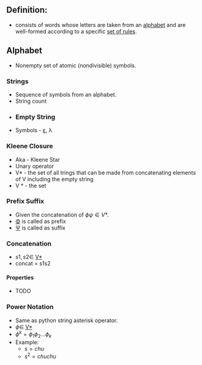 
## Definition:
* consists of words whose letters are taken from an [alphabet](#alphabet) and are well-formed according to a specific [set of rules](./Formal%20Grammar.md). 

## Alphabet
* Nonempty set of atomic (nondivisible) symbols.
### Strings
*  Sequence of symbols from an alphabet.
* String count
* ### Empty String
* Symbols - [ε](./Greek%20Symbols.md), λ
### Kleene Closure 
* Aka - Kleene Star
* Unary operator
* V*  - the set of all trings that can be made from concatenating elements of V including the empty  string
* V * - the set
### Prefix Suffix
* Given the concatenation of $\phi \psi \in V*$.
* [Φ](./Greek%20Symbols.md) is called as prefix
* [Ψ](./Greek%20Symbols.md) is called as suffix

### Concatenation
* $s1, s2 \in$ [V*](#kleene-closure)
* concat = s1s2
#### Properties
* TODO
### Power Notation
* Same as python string asterisk operator.
* $\phi \in$ [V*](#kleene-closure)
* $\phi^k = \phi_1\phi_2...\phi_k$
* Example: 
  * $s = chu$
  * $s^2 = chuchu$
